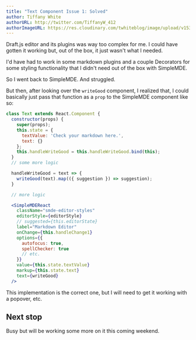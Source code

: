 ```yaml
---
title: "Text Component Issue 1: Solved"
author: Tiffany White
authorURL: http://twitter.com/TiffanyW_412
authorImageURL: https://res.cloudinary.com/twhiteblog/image/upload/v1536475999/Profile%20Photos/profile3.png
---
```


Draft.js editor and its plugins was way too complex for me. I could have gotten it working but, out of the box, it just wasn't what I needed.

I'd have had to work in some markdown plugins and a couple Decorators for some styling functionality that I didn't need out of the box with SimpleMDE.

So I went back to SimpleMDE. And struggled.

But then, after looking over the `writeGood` component, I realized that, I could basically just pass that function as a `prop` to the SimpleMDE component like so:

```jsx
class Text extends React.Component {
  constructor(props) {
    super(props);
    this.state = {
      textValue: 'Check your markdown here.',
      text: {}
    };
    this.handleWriteGood = this.handleWriteGood.bind(this);
  }
  // some more logic

  handleWriteGood = text => {
    writeGood(text).map(({ suggestion }) => suggestion);
  }

  // more logic

  <SimpleMDEReact
    className="smde-editor-styles"
    editorStyle={editorStyle}
    // suggested={this.editorState}
    label="Markdown Editor"
    onChange={this.handleChange1}
    options={{
      autofocus: true,
      spellChecker: true
      // etc.
    }}
    value={this.state.textValue}
    markup={this.state.text}
    text={writeGood}
  />
  ```

  This implementation is the correct one, but I will need to get it working with a popover, etc.

  ## Next stop

  Busy but will be working some more on it this coming weekend.